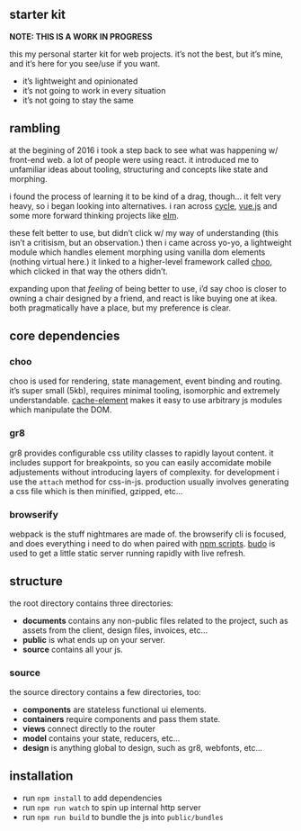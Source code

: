 ## starter kit

**NOTE: THIS IS A WORK IN PROGRESS**

this my personal starter kit for web projects. it’s not the best, but it’s mine, and it’s here for you see/use if you want.

- it’s lightweight and opinionated
- it’s not going to work in every situation
- it’s not going to stay the same

## rambling

at the begining of 2016 i took a step back to see what was happening w/ front-end web. a lot of people were using react. it introduced me to unfamiliar ideas about tooling, structuring and concepts like state and morphing.

i found the process of learning it to be kind of a drag, though… it felt very heavy, so i began looking into alternatives. i ran across [cycle](https://cycle.js.org/), [vue.js](https://vuejs.org/) and some more forward thinking projects like [elm](http://elm-lang.org/).

these felt better to use, but didn’t click w/ my way of understanding (this isn’t a critisism, but an observation.) then i came across yo-yo, a lightweight module which handles element morphing using vanilla dom elements (nothing virtual here.) it linked to a higher-level framework called [choo](https://github.com/yoshuawuyts/choo), which clicked in that way the others didn’t.

expanding upon that *feeling* of being better to use, i’d say choo is closer to owning a chair designed by a friend, and react is like buying one at ikea. both pragmatically have a place, but my preference is clear.

## core dependencies

### choo

choo is used for rendering, state management, event binding and routing. it’s super small (5kb), requires minimal tooling, isomorphic and extremely understandable. [cache-element](https://github.com/yoshuawuyts/cache-element) makes it easy to use arbitrary js modules which manipulate the DOM.

### gr8

gr8 provides configurable css utility classes to rapidly layout content. it includes support for breakpoints, so you can easily accomidate mobile adjustements without introducing layers of complexity. for development i use the `attach` method for css-in-js. production usually involves generating a css file which is then minified, gzipped, etc…

### browserify

webpack is the stuff nightmares are made of. the browserify cli is focused, and does everything i need to do when paired with [npm scripts](https://gist.github.com/substack/7819530). [budo](https://github.com/mattdesl/budo) is used to get a little static server running rapidly with live refresh.

## structure

the root directory contains three directories:

- **documents** contains any non-public files related to the project, such as assets from the client, design files, invoices, etc…
- **public** is what ends up on your server.
- **source** contains all your js.

### source

the source directory contains a few directories, too:

- **components** are stateless functional ui elements.
- **containers** require components and pass them state.
- **views** connect directly to the router
- **model** contains your state, reducers, etc…
- **design** is anything global to design, such as gr8, webfonts, etc…

## installation

- run `npm install` to add dependencies
- run `npm run watch` to spin up internal http server
- run `npm run build` to bundle the js into `public/bundles`

